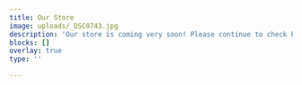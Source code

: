 ```yaml
---
title: Our Store
image: uploads/_DSC0743.jpg
description: 'Our store is coming very soon! Please continue to check back for updates! '
blocks: []
overlay: true
type: ''

---
```

